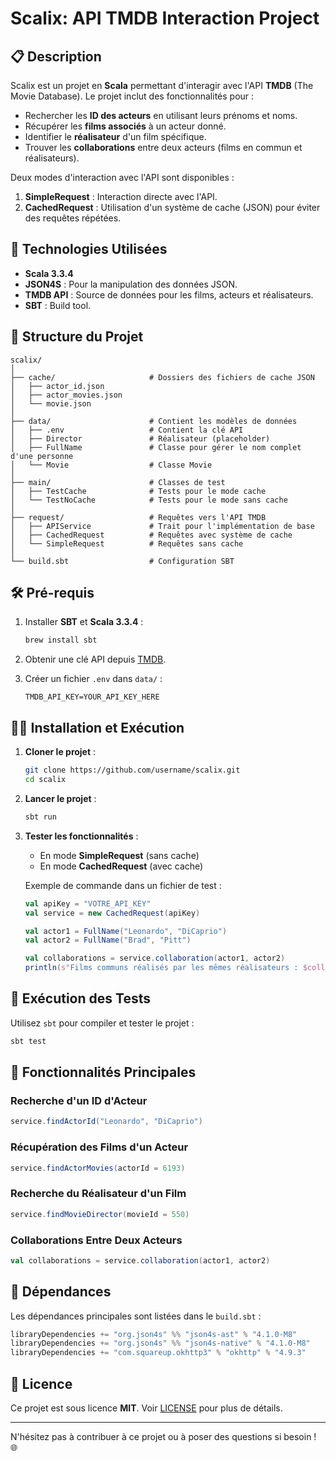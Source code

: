 # Scalix: API TMDB Interaction Project

## 📋 **Description**
Scalix est un projet en **Scala** permettant d'interagir avec l'API **TMDB** (The Movie Database). Le projet inclut des fonctionnalités pour :
- Rechercher les **ID des acteurs** en utilisant leurs prénoms et noms.
- Récupérer les **films associés** à un acteur donné.
- Identifier le **réalisateur** d'un film spécifique.
- Trouver les **collaborations** entre deux acteurs (films en commun et réalisateurs).

Deux modes d'interaction avec l'API sont disponibles :
1. **SimpleRequest** : Interaction directe avec l'API.
2. **CachedRequest** : Utilisation d'un système de cache (JSON) pour éviter des requêtes répétées.

## 🚀 **Technologies Utilisées**
- **Scala 3.3.4**
- **JSON4S** : Pour la manipulation des données JSON.
- **TMDB API** : Source de données pour les films, acteurs et réalisateurs.
- **SBT** : Build tool.

## 📁 **Structure du Projet**

```
scalix/
│
├── cache/                     # Dossiers des fichiers de cache JSON
│   ├── actor_id.json
│   ├── actor_movies.json
│   └── movie.json
│
├── data/                      # Contient les modèles de données
│   ├── .env                   # Contient la clé API
│   ├── Director               # Réalisateur (placeholder)
│   ├── FullName               # Classe pour gérer le nom complet d'une personne
│   └── Movie                  # Classe Movie
│
├── main/                      # Classes de test
│   ├── TestCache              # Tests pour le mode cache
│   └── TestNoCache            # Tests pour le mode sans cache
│
├── request/                   # Requêtes vers l'API TMDB
│   ├── APIService             # Trait pour l'implémentation de base
│   ├── CachedRequest          # Requêtes avec système de cache
│   └── SimpleRequest          # Requêtes sans cache
│
└── build.sbt                  # Configuration SBT
```

## 🛠️ **Pré-requis**

1. Installer **SBT** et **Scala 3.3.4** :
   ```bash
   brew install sbt
   ```

2. Obtenir une clé API depuis [TMDB](https://www.themoviedb.org/).

3. Créer un fichier `.env` dans `data/` :
   ```text
   TMDB_API_KEY=YOUR_API_KEY_HERE
   ```

## 🏋️‍♂️ **Installation et Exécution**

1. **Cloner le projet** :
   ```bash
   git clone https://github.com/username/scalix.git
   cd scalix
   ```

2. **Lancer le projet** :
   ```bash
   sbt run
   ```

3. **Tester les fonctionnalités** :
   - En mode **SimpleRequest** (sans cache)
   - En mode **CachedRequest** (avec cache)

   Exemple de commande dans un fichier de test :
   ```scala
   val apiKey = "VOTRE_API_KEY"
   val service = new CachedRequest(apiKey)

   val actor1 = FullName("Leonardo", "DiCaprio")
   val actor2 = FullName("Brad", "Pitt")

   val collaborations = service.collaboration(actor1, actor2)
   println(s"Films communs réalisés par les mêmes réalisateurs : $collaborations")
   ```

## 🧠 **Exécution des Tests**
Utilisez `sbt` pour compiler et tester le projet :
```bash
sbt test
```

## 🔑 **Fonctionnalités Principales**

### Recherche d'un ID d'Acteur
```scala
service.findActorId("Leonardo", "DiCaprio")
```

### Récupération des Films d'un Acteur
```scala
service.findActorMovies(actorId = 6193)
```

### Recherche du Réalisateur d'un Film
```scala
service.findMovieDirector(movieId = 550)
```

### Collaborations Entre Deux Acteurs
```scala
val collaborations = service.collaboration(actor1, actor2)
```

## 📝 **Dépendances**
Les dépendances principales sont listées dans le `build.sbt` :
```scala
libraryDependencies += "org.json4s" %% "json4s-ast" % "4.1.0-M8"
libraryDependencies += "org.json4s" %% "json4s-native" % "4.1.0-M8"
libraryDependencies += "com.squareup.okhttp3" % "okhttp" % "4.9.3"
```

## 📄 **Licence**
Ce projet est sous licence **MIT**. Voir [LICENSE](LICENSE) pour plus de détails.

---

N'hésitez pas à contribuer à ce projet ou à poser des questions si besoin ! 🌐
